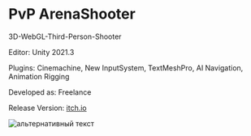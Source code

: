 # PvP ArenaShooter
3D-WebGL-Third-Person-Shooter
<p>Editor: Unity 2021.3</a>
<p>Plugins: Cinemachine, New InputSystem, TextMeshPro, AI Navigation, Animation Rigging</a>
<p>Developed as: Freelance</a>
<p>Release Version: <a href="https://naumnek.itch.io/pvp-arena-shooter" title="Open from Itch.io">itch.io</a>
 <p></a>
<img src="https://github.com/naumnek/FPS-Arena/blob/master/fps-arena-screen.jpg" alt="альтернативный текст">

